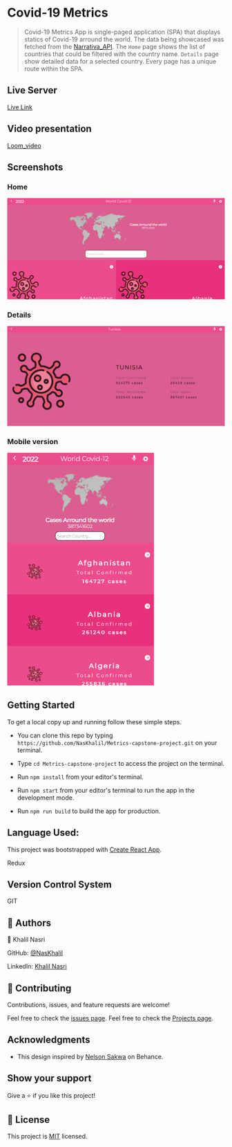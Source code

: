 # Covid-19 Metrics
> Covid-19 Metrics App is single-paged application (SPA) that displays statics of Covid-19 arround the world. The data being showcased was fetched from the  [Narrativa_API](https://covid19tracking.narrativa.com/index_en.html). The `Home` page shows the list of countries that could be filtered with the country name. `Details` page show detailed data for a selected country. Every page has a unique route within the SPA.

## Live Server

[Live Link](https://metrics-covid19.netlify.app)

## Video presentation

[Loom_video]()

## Screenshots
### Home

![](./src/images/Home.png)

### Details

![](./src/images/Details.png)

### Mobile version

![](./src/images/mobile.png)


## Getting Started

To get a local copy up and running follow these simple steps.

- You can clone this repo by typing `https://github.com/NasKhalil/Metrics-capstone-project.git` on your terminal.

- Type `cd Metrics-capstone-project` to access the project on the terminal.
  
- Run `npm install` from your editor's terminal.

- Run `npm start` from your editor's terminal to run the app in the development mode.

- Run `npm run build` to build the app for production.

## Language Used:

This project was bootstrapped with [Create React App](https://github.com/facebook/create-react-app).

Redux

## Version Control System

GIT

## 👤 Authors

👤 Khalil Nasri

GitHub: [@NasKhalil](https://github.com/NasKhalil)

LinkedIn: [Khalil Nasri](https://www.linkedin.com/in/nasri-khalil-androdev/)

## 🤝 Contributing

Contributions, issues, and feature requests are welcome!

Feel free to check the [issues page](https://github.com/NasKhalil/Metrics-capstone-project/issues).
Feel free to check the [Projects page](https://github.com/NasKhalil/Metrics-capstone-project/projects).

## Acknowledgments

- This design inspired by [Nelson Sakwa](https://www.behance.net/sakwadesignstudio) on Behance.

## Show your support

Give a ⭐️ if you like this project!

## 📝 License

This project is [MIT](LICENSE) licensed.